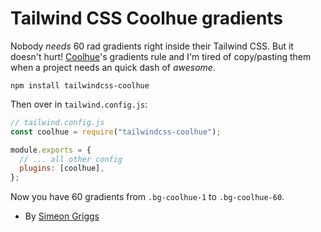 # Tailwind CSS Coolhue gradients

Nobody _needs_ 60 rad gradients right inside their Tailwind CSS. But it doesn't hurt! [Coolhue](https://webkul.github.io/coolhue/)'s gradients rule and I'm tired of copy/pasting them when a project needs an quick dash of _awesome_.

```
npm install tailwindcss-coolhue
```

Then over in `tailwind.config.js`:

```js
// tailwind.config.js
const coolhue = require("tailwindcss-coolhue");

module.exports = {
  // ... all other config
  plugins: [coolhue],
};
```

Now you have 60 gradients from `.bg-coolhue-1` to `.bg-coolhue-60`.

<!-- - [Demo on Tailwind CSS Play](https://play.tailwindcss.com/e8tjz6pSVm) -->

- By [Simeon Griggs](https://simeongriggs.dev/)
